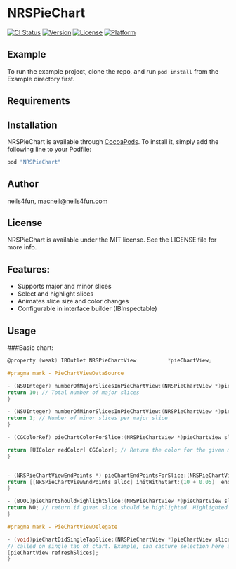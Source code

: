 # NRSPieChart

[![CI Status](http://img.shields.io/travis/neils4fun/NRSPieChart.svg?style=flat)](https://travis-ci.org/neils4fun/NRSPieChart)
[![Version](https://img.shields.io/cocoapods/v/NRSPieChart.svg?style=flat)](http://cocoapods.org/pods/NRSPieChart)
[![License](https://img.shields.io/cocoapods/l/NRSPieChart.svg?style=flat)](http://cocoapods.org/pods/NRSPieChart)
[![Platform](https://img.shields.io/cocoapods/p/NRSPieChart.svg?style=flat)](http://cocoapods.org/pods/NRSPieChart)

## Example

To run the example project, clone the repo, and run `pod install` from the Example directory first.

## Requirements

## Installation

NRSPieChart is available through [CocoaPods](http://cocoapods.org). To install
it, simply add the following line to your Podfile:

```ruby
pod "NRSPieChart"
```

## Author

neils4fun, macneil@neils4fun.com

## License

NRSPieChart is available under the MIT license. See the LICENSE file for more info.

## Features:
- Supports major and minor slices
- Select and highlight slices
- Animates slice size and color changes
- Configurable in interface builder (IBInspectable)

## Usage

###Basic chart:

```objectivec
@property (weak) IBOutlet NRSPieChartView          *pieChartView;

#pragma mark - PieChartViewDataSource

- (NSUInteger) numberOfMajorSlicesInPieChartView:(NRSPieChartView *)pieCharView {
return 10; // Total number of major slices
}

- (NSUInteger) numberOfMinorSlicesInPieChartView:(NRSPieChartView *)pieCharView forMajorSlice:(NSUInteger)majorSlice {
return 1; // Number of minor slices per major slice
}

- (CGColorRef) pieChartColorForSlice:(NRSPieChartView *)pieChartView sliceIndex:(NRSPieChartViewSliceIndex * _Nonnull)sliceIndex {

return [UIColor redColor] CGColor]; // Return the color for the given major.minor slice
}


- (NRSPieChartViewEndPoints *) pieChartEndPointsForSlice:(NRSPieChartView *)pieChartView sliceIndex:(NRSPieChartViewSliceIndex * _Nonnull)sliceIndex {
return [[NRSPieChartViewEndPoints alloc] initWithStart:(10 + 0.05)  end:(30 - 0.05)];j // Return an "End Point", based on 0...100 range. 0 corresponds to 12 o'clock position in chart
}

- (BOOL)pieChartShouldHighlightSlice:(NRSPieChartView *)pieChartView sliceIndex:(NRSPieChartViewSliceIndex *)sliceIndex {
return NO; // return if given slice should be highlighted. Highlighted slices are displayed with extend width
}

#pragma mark - PieChartViewDelegate

- (void)pieChartDidSingleTapSlice:(NRSPieChartView *)pieChartView sliceIndex:(NRSPieChartViewSliceIndex *)sliceIndex {
// called on single tap of chart. Example, can capture selection here and use that highlight the tapped slice. NOTE: remember to refresh pieChart in order to show the highlighted slice.
[pieChartView refreshSlices];
}

```

